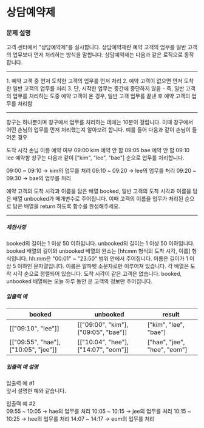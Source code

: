 
# 상담예약제

### 문제 설명
고객 센터에서 "상담예약제"를 실시합니다. 상담예약제란 예약 고객의 업무를 일반 고객의 업무보다 먼저 처리하는 방식을 말합니다. 상담예약제는 다음과 같은 로직으로 동작합니다.

<hr>
1. 예약 고객 중 먼저 도착한 고객의 업무를 먼저 처리
2. 예약 고객이 없으면 먼저 도착한 일반 고객의 업무를 처리
3. 단, 시작한 업무는 중간에 중단하지 않음
    - 즉, 일반 고객의 업무를 처리하는 도중 예약 고객이 온 경우, 일반 고객 업무를 끝낸 후 예약 고객의 업무를 처리함
<hr>

창구는 하나뿐이며 창구에서 업무를 처리하는 데에는 10분이 걸립니다. 이때 창구에서 어떤 손님의 업무를 먼저 처리했는지 알아보려 합니다. 예를 들어 다음과 같이 손님이 들어온 경우

도착 시각	손님 이름	예약 여부
09:00	kim	예약 안 함
09:05	bae	예약 안 함
09:10	lee	예약함
창구는 다음과 같이 ["kim", "lee", "bae"] 순으로 업무를 처리합니다.

09:00 ~ 09:10 → kim의 업무를 처리
09:10 ~ 09:20 → lee의 업무를 처리
09:20 ~ 09:30 → bae의 업무를 처리

예약 고객의 도착 시각과 이름을 담은 배열 booked, 일반 고객의 도착 시각과 이름을 담은 배열 unbooked가 매개변수로 주어집니다. 이때 고객의 이름을 업무가 처리된 순으로 담은 배열을 return 하도록 함수를 완성해주세요.
<hr>

<h5>제한사항</h5>
booked의 길이는 1 이상 50 이하입니다.
unbooked의 길이는 1 이상 50 이하입니다.
booked 배열의 길이와 unbooked 배열의 원소는 [hh:mm 형식의 도착 시각, 이름] 형식입니다.
hh:mm은 "00:01" ~ "23:50" 범위 안에서 주어집니다.
이름은 길이가 1 이상 5 이하인 문자열입니다.
이름은 알파벳 소문자로만 이루어져 있습니다.
각 배열은 도착 시각 순으로 정렬되어 있습니다.
도착 시각이 같은 고객은 없습니다.
booked, unbooked 배열에는 오늘 하루 동안 온 고객의 정보만 주어집니다.

<h5>입출력 예</h5>
<table class="table">
<thead>
    <tr>
        <th>booked</th>
        <th>unbooked</th>
        <th>result</th>
    </tr>
</thead>
<tbody>
    <tr>
        <td>[["09:10", "lee"]]</td>
        <td>[["09:00", "kim"], ["09:05", "bae"]]</td>
        <td>["kim", "lee", "bae"]</td>
    </tr>
    <tr>
        <td>[["09:55", "hae"], ["10:05", "jee"]]</td>
        <td>[["10:04", "hee"], ["14:07", "eom"]]</td>
        <td>["hae", "jee", "hee", "eom"]</td>
    </tr>
</tbody>
</table>

<h5>입출력 예 설명</h5>

<p>입출력 예 #1<br>
앞서 설명한 예와 같습니다.</p>

<p>입출력 예 #2<br>
09:55 ~ 10:05 → hae의 업무를 처리
10:05 ~ 10:15 → jee의 업무를 처리
10:15 ~ 10:25 → hee의 업무를 처리
14:07 ~ 14:17 → eom의 업무를 처리</p>
